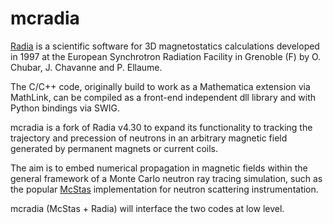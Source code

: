 mcradia
=======

<a href="http://www.esrf.eu/Accelerators/Groups/InsertionDevices/Software/Radia">Radia</a> is a scientific software for 3D magnetostatics calculations developed in 1997 at the European Synchrotron Radiation Facility in Grenoble (F) by O. Chubar, J. Chavanne and P. Ellaume.

The C/C++ code, originally build to work as a Mathematica extension via MathLink, can be compiled as a front-end independent dll library and with Python bindings via SWIG.

mcradia is a fork of Radia v4.30 to expand its functionality to tracking the trajectory and precession of neutrons in an arbitrary magnetic field generated by permanent magnets or current coils.

The aim is to embed numerical propagation in magnetic fields within the general framework of a Monte Carlo neutron ray tracing simulation, such as the popular <a href="http://www.mcstas.org">McStas</a> implementation for neutron scattering instrumentation.

mcradia (McStas + Radia) will interface the two codes at low level.
